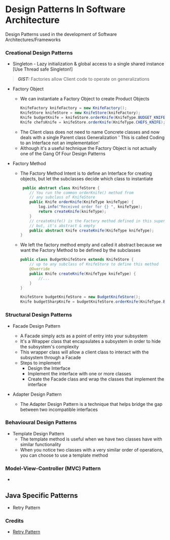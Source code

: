 # Design Patterns In Software Architecture

Design Patterns used in the development of Software Architectures/Frameworks

### Creational Design Patterns

- Singleton - Lazy initialization & global access to a single shared instance
  [Use Thread safe Singleton!]

> **_GIST:_** Factories allow Client code to operate on generalizations

- Factory Object
    - We can instantiate a Factory Object to create Product Objects
      ```java
      KnifeFactory knifeFactory = new KnifeFactory();
      KnifeStore knifeStore = new KnifeStore(knifeFactory);
      Knife budgetKnife = knifeStore.orderKnife(KnifeType.BUDGET_KNIFE);
      Knife chefsKnife = knifeStore.orderKnife(KnifeType.CHEFS_KNIFE);
      ```
    - The Client class does not need to name Concrete classes and now deals with a single Parent class Generalization '
      This is called Coding to an Interface not an implementation'
    - Although it's a useful technique the Factory Object is not actually one of the Gang Of Four Design Patterns


- Factory Method
    - The Factory Method Intent is to define an Interface for creating objects, but let the subclasses decide which
      class to instantiate
      ```java
       public abstract class KnifeStore {
          // You run the common orderKnife() method from
          // any subclass of KnifeStore
          public Knife orderKnife(KnifeType knifeType) {
              log.info("Received order for {} ", knifeType);
              return createKnife(knifeType);
          }
          // createKnife() is the Factory method defined in this super class
          // but, it's abstract & empty
          public abstract Knife createKnife(KnifeType knifeType);
      }
      ```
    - We left the factory method empty and called it abstract because we want the Factory Method to be defined by the
      subclasses
      ```java
      public class BudgetKnifeStore extends KnifeStore {
          // up to any subclass of KnifeStore to define this method
          @Override
          public Knife createKnife(KnifeType knifeType) {
              //...
          }
      }
      
      KnifeStore budgetKnifeStore = new BudgetKnifeStore();
      Knife budgetSharpKnife = budgetKnifeStore.orderKnife(KnifeType.BUDGET_SHARP_KNIFE); 
      ```

### Structural Design Patterns

- Facade Design Pattern
    - A Facade simply acts as a point of entry into your subsystem
    - It's a Wrapper class that encapsulates a subsystem in order to hide the subsystem's complexity
    - This wrapper class will allow a client class to interact with the subsystem through a Facade
    - Steps to implement
        - Design the Interface
        - Implement the interface with one or more classes
        - Create the Facade class and wrap the classes that implement the interface 


- Adapter Design Pattern
  - The Adapter Design Pattern is a technique that helps bridge the gap between two incompatible interfaces 


### Behavioural Design Patterns

- Template Design Pattern
  - The template method is useful when we have two classes have with similar functionality
  - When you notice two classes with a very similar order of operations, you can choose to use a template method


### Model-View-Controller (MVC) Pattern

-  

## Java Specific Patterns

- Retry Pattern

### Credits

- [Retry Pattern](https://medium.com/javarevisited/retry-pattern-fail-safe-strategy-2244f6bd247c)